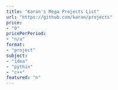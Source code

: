 ```yaml
---
title: "Karan's Mega Projects List"
url: "https://github.com/karan/projects"
price: 
- "0"
pricePerPeriod: 
- "n/a"
format: 
- "project"
subject: 
- "idea"
- "pythin"
- "c++"
featured: "n"
---
```

